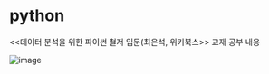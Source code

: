 # python
<<데이터 분석을 위한 파이썬 철저 입문(최은석, 위키북스>> 교재 공부 내용

![image](https://user-images.githubusercontent.com/77907077/208888158-cbfd09c1-b019-4b21-afd9-fc5d0b9ebfc6.png)
